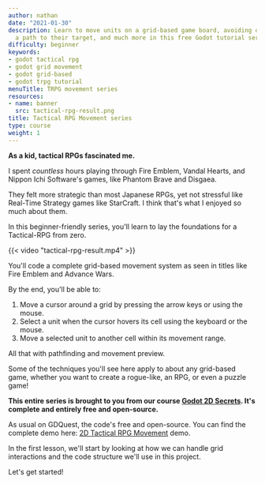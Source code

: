 ```yaml
---
author: nathan
date: "2021-01-30"
description: Learn to move units on a grid-based game board, avoiding obstacles, finding
  a path to their target, and much more in this free Godot tutorial series.
difficulty: beginner
keywords:
- godot tactical rpg
- godot grid movement
- godot grid-based
- godot trpg tutorial
menuTitle: TRPG movement series
resources:
- name: banner
  src: tactical-rpg-result.png
title: Tactical RPG Movement series
type: course
weight: 1
---
```


**As a kid, tactical RPGs fascinated me.**

I spent _countless_ hours playing through Fire Emblem, Vandal Hearts, and Nippon Ichi Software's games, like Phantom Brave and Disgaea.

They felt more strategic than most Japanese RPGs, yet not stressful like Real-Time Strategy games like StarCraft. I think that's what I enjoyed so much about them.

In this beginner-friendly series, you'll learn to lay the foundations for a Tactical-RPG from zero. 

{{< video "tactical-rpg-result.mp4" >}}

You'll code a complete grid-based movement system as seen in titles like Fire Emblem and Advance Wars.

By the end, you'll be able to:

1. Move a cursor around a grid by pressing the arrow keys or using the mouse.
2. Select a unit when the cursor hovers its cell using the keyboard or the mouse.
3. Move a selected unit to another cell within its movement range.

All that with pathfinding and movement preview.

Some of the techniques you'll see here apply to about any grid-based game, whether you want to create a rogue-like, an RPG, or even a puzzle game!

**This entire series is brought to you from our course [Godot 2D Secrets](https://gdquest.mavenseed.com/courses/godot-2d-secrets). It's complete and entirely free and open-source.**

As usual on GDQuest, the code's free and open-source. You can find the complete demo here: [2D Tactical RPG Movement](https://github.com/GDQuest/godot-2d-tactical-rpg-movement) demo.

In the first lesson, we'll start by looking at how we can handle grid interactions and the code structure we'll use in this project.

Let's get started!
